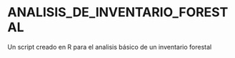 # ANALISIS_DE_INVENTARIO_FORESTAL
Un script creado en R para el analisis básico de un inventario forestal
